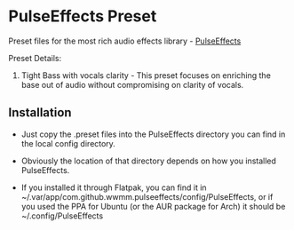 # PulseEffects Preset

Preset files for the most rich audio effects library - [PulseEffects](https://github.com/wwmm/pulseeffects/)

Preset Details:

1. Tight Bass with vocals clarity - This preset focuses on enriching the base out of audio without compromising on clarity of vocals.

## Installation

* Just copy the .preset files into the PulseEffects directory you can find in the local config directory. 

* Obviously the location of that directory depends on how you installed PulseEffects. 

* If you installed it through Flatpak, you can find it in ~/.var/app/com.github.wwmm.pulseeffects/config/PulseEffects, or if you used the PPA for Ubuntu (or the AUR package for Arch) it should be ~/.config/PulseEffects
